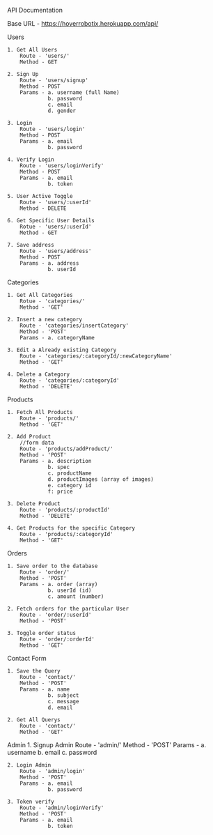 API Documentation

Base URL - https://hoverrobotix.herokuapp.com/api/

Users

    1. Get All Users
        Route - 'users/'
        Method - GET
    
    2. Sign Up 
        Route - 'users/signup'
        Method - POST
        Params - a. username (full Name)
                 b. password
                 c. email
                 d. gender

    3. Login 
        Route - 'users/login'
        Method - POST
        Params - a. email
                 b. password

    4. Verify Login
        Route - 'users/loginVerify'
        Method - POST
        Params - a. email
                 b. token
    
    5. User Active Toggle
        Route - 'users/:userId'
        Method - DELETE

    6. Get Specific User Details
        Rotue - 'users/:userId'
        Method - GET
    
    7. Save address
        Route - 'users/address'
        Method - POST
        Params - a. address
                 b. userId

Categories

    1. Get All Categories
        Rotue - 'categories/'
        Method - 'GET'
    
    2. Insert a new category
        Route - 'categories/insertCategory'
        Method - 'POST'
        Params - a. categoryName
    
    3. Edit a Already existing Category
        Route - 'categories/:categoryId/:newCategoryName'
        Method - 'GET'

    4. Delete a Category
        Route - 'categories/:categoryId'
        Method - 'DELETE'

Products

    1. Fetch All Products
        Route - 'products/'
        Method - 'GET'
    
    2. Add Product
        //form data
        Route - 'products/addProduct/'
        Method - 'POST'
        Params - a. description
                 b. spec
                 c. productName
                 d. productImages (array of images)
                 e. category id
                 f: price
                 
    3. Delete Product 
        Route - 'products/:productId'
        Method - 'DELETE'

    4. Get Products for the specific Category 
        Route - 'products/:categoryId'
        Method - 'GET'

Orders 

    1. Save order to the database
        Route - 'order/'
        Method - 'POST'
        Params - a. order (array)
                 b. userId (id)
                 c. amount (number)
    
    2. Fetch orders for the particular User
        Route - 'order/:userId'
        Method - 'POST'
    
    3. Toggle order status
        Route - 'order/:orderId'
        Method - 'GET'

Contact Form 

    1. Save the Query
        Route - 'contact/'
        Method - 'POST'
        Params - a. name
                 b. subject
                 c. message
                 d. email
    
    2. Get All Querys
        Route - 'contact/'
        Method - 'GET'

Admin 
    1. Signup Admin
        Route - 'admin/'
        Method - 'POST'
        Params - a. username
                 b. email
                 c. password
    
    2. Login Admin  
        Route - 'admin/login'
        Method - 'POST'
        Params - a. email
                 b. password
    
    3. Token verify 
        Route - 'admin/loginVerify'
        Method - 'POST'
        Params - a. email
                 b. token

